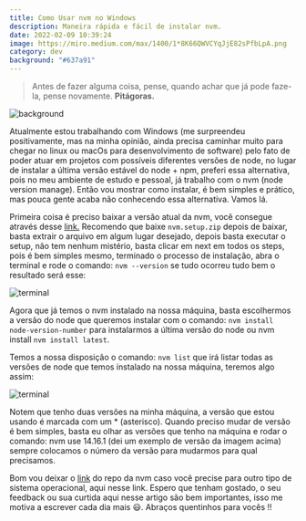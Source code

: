 ```yaml
---
title: Como Usar nvm no Windows
description: Maneira rápida e fácil de instalar nvm.
date: 2022-02-09 10:39:24
image: https://miro.medium.com/max/1400/1*8K66QWVCYqJjE82sPfbLpA.png
category: dev
background: "#637a91"
---
```


>Antes de fazer alguma coisa, pense, quando achar que já pode faze-la, pense novamente. **Pitágoras.**

![background](https://miro.medium.com/max/1400/1*8K66QWVCYqJjE82sPfbLpA.png)

Atualmente estou trabalhando com Windows (me surpreendeu positivamente, mas na minha opinião, ainda precisa caminhar muito para chegar no linux ou macOs para desenvolvimento de software) pelo fato de poder atuar em projetos com possíveis diferentes versões de node, no lugar de instalar a última versão estável do node + npm, preferi essa alternativa, pois no meu ambiente de estudo e pessoal, já trabalho com o nvm (node version manage). Então vou mostrar como instalar, é bem simples e prático, mas pouca gente acaba não conhecendo essa alternativa. Vamos lá.

Primeira coisa é preciso baixar a versão atual da nvm, você consegue através desse [link.](https://github.com/coreybutler/nvm-windows/releases) Recomendo que baixe `nvm.setup.zip` depois de baixar, basta extrair o arquivo em algum lugar desejado, depois basta executar o setup, não tem nenhum mistério, basta clicar em next em todos os steps, pois é bem simples mesmo, terminado o processo de instalação, abra o terminal e rode o comando: `nvm --version` se tudo ocorreu tudo bem o resultado será esse:

![terminal](https://miro.medium.com/max/1400/1*-Zf8CHM90guO8tyyFWZHJA.png)

Agora que já temos o nvm instalado na nossa máquina, basta escolhermos a versão do node que queremos instalar com o comando: `nvm install node-version-number` para instalarmos a última versão do node ou nvm install `nvm install latest`.

Temos a nossa disposição o comando: `nvm list` que irá listar todas as versões de node que temos instalado na nossa máquina, teremos algo assim:

![terminal](https://miro.medium.com/max/1400/1*si-RnzwkNuFZWxV9VMU3_g.jpeg)

Notem que tenho duas versões na minha máquina, a versão que estou usando é marcada com um * (asterisco). Quando preciso mudar de versão é bem simples, basta eu olhar as versões que tenho na máquina e rodar o comando: nvm use 14.16.1 (dei um exemplo de versão da imagem acima) sempre colocamos o número da versão para mudarmos para qual precisamos.

Bom vou deixar o [link](https://github.com/nvm-sh/nvm) do repo da nvm caso você precise para outro tipo de sistema operacional, aqui nesse link. Espero que tenham gostado, o seu feedback ou sua curtida aqui nesse artigo são bem importantes, isso me motiva a escrever cada dia mais 😃. Abraços quentinhos para vocês !!

